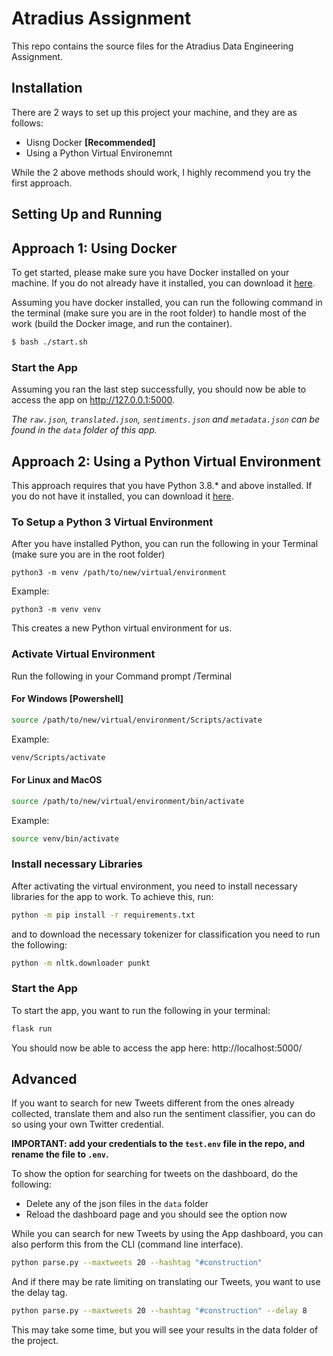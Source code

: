 
# Atradius Assignment

This repo contains the source files for the Atradius Data Engineering Assignment.

## Installation

There are 2 ways to set up this project your machine, and they are as follows:
- Uisng Docker **[Recommended]**
- Using a Python Virtual Environemnt

While the 2 above methods should work, I highly recommend you try the first approach.


## Setting Up and Running


## Approach 1: Using Docker

To get started, please make sure you have Docker installed on your machine. If you do not already have it installed, you can download it [here](https://docs.docker.com/get-docker/).

Assuming you have docker installed, you can run the following command in the terminal (make sure you are in the root folder) to handle most of the work (build the Docker image, and run the container).

```bash
$ bash ./start.sh
```

### Start the App

Assuming you ran the last step successfully, you should now be able to access the app on http://127.0.0.1:5000.

*The `raw.json`, `translated.json`, `sentiments.json` and `metadata.json` can be found in the `data` folder of this app.*

## Approach 2: Using a Python Virtual Environment

This approach requires that you have Python 3.8.* and above installed. If you do not have it installed, you can download it [here](https://www.python.org/downloads/release).

### To Setup a Python 3  Virtual  Environment
After you have installed Python, you can run the following in your Terminal (make sure you are in the root folder)

```python3 -m venv /path/to/new/virtual/environment```

Example:

```python3 -m venv venv```

This creates a new Python virtual environment for us.

### Activate Virtual Environment

Run the following in your Command prompt /Terminal

#### For Windows [Powershell]
```bash
source /path/to/new/virtual/environment/Scripts/activate
```
Example:
```bash
venv/Scripts/activate
```

#### For Linux and MacOS
```bash
source /path/to/new/virtual/environment/bin/activate
```
Example:

```bash
source venv/bin/activate
```

### Install necessary Libraries
After activating the virtual environment, you need to install necessary libraries for the app to work. To achieve this, run:

```bash
python -m pip install -r requirements.txt
```

and to download the necessary tokenizer for classification you need to run the following:

```bash
python -m nltk.downloader punkt
```

### Start the App
To start the app, you want to run the following in your terminal:
```bash
flask run
```

You should now be able to access the app here: http://localhost:5000/


## Advanced

If you want to search for new Tweets different from the ones already collected, translate them and also run the sentiment classifier, you can do so using your own Twitter credential.

**IMPORTANT: add your credentials to the `test.env` file in the repo, and rename the file to `.env`.**

To show the option for searching for tweets on the dashboard, do the following:

- Delete any of the json files in the `data` folder
- Reload the dashboard page and you should see the option now

While you can search for new Tweets by using the App dashboard, you can also perform this from the CLI (command line interface).

```bash
python parse.py --maxtweets 20 --hashtag "#construction"
```

And if there may be rate limiting on translating our Tweets, you want to use the delay tag.
```bash
python parse.py --maxtweets 20 --hashtag "#construction" --delay 8
```

This may take some time, but you will see your results in the data folder of the project.
